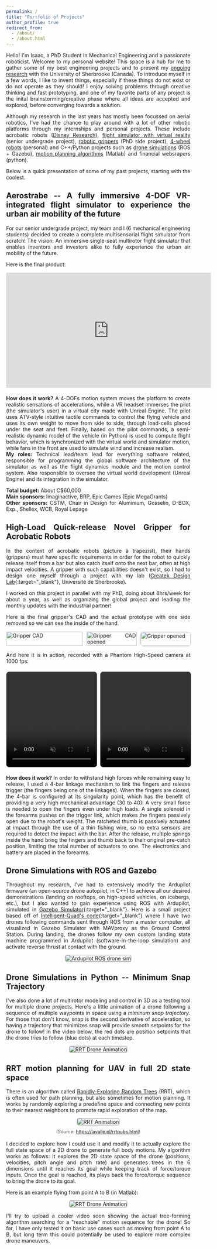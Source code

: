 ```yaml
---
permalink: /
title: "Portfolio of Projects"
author_profile: true
redirect_from: 
  - /about/
  - /about.html
---
```


<style>
  body {
    text-align: justify;
  }
  .author__bio {
    text-align: left !important;
  }
</style>

Hello! I'm Isaac, a PhD Student in Mechanical Engineering and a passionate roboticist. Welcome to my personal website! This space is a hub for me to gather some of my best engineering projects and to present my [ongoing research](/research/) with the University of Sherbrooke (Canada).
To introduce myself in a few words, I like to invent things, especially if these things do not exist or do not operate as they should! I enjoy solving problems through creative thinking and fast prototyping, and one of my favorite parts of any project is the inital brainstorming/creative phase where all ideas are accepted and explored, before converging towards a solution. 

Although my research in the last years has mostly been focussed on aerial robotics, I've had the chance to play around with a lot of other robotic platforms through my internships and personal projects. These include acrobatic robots ([Disney Research](https://la.disneyresearch.com/)), [flight simulator with virtual reality](#aerostrabe) (senior undergrade project), [robotic grippers](#gripper)  (PhD side project), [4-wheel robots](#csquare) (personal) and C++/Python projects such as [drone simulations](#dronesim_ROS) (ROS + Gazebo), [motion planning algorithms](#rrt) (Matlab) and financial websrapers (python).

Below is a quick presentation of some of my past projects, starting with the coolest.

<!--Lets go in coolness order -->

<a id="aerostrabe"></a>
## Aerostrabe -- A fully immersive 4-DOF VR-integrated flight simulator to experience the urban air mobility of the future
For our senior undergrade project, my team and I (6 mechanical engineering students) decided to create a complete multisensorial flight simulator from scratch! The vision: An immersive single-seat multirotor flight simulator that enables inventors and investors alike to fully experience the urban air mobility of the future.

Here is the final product:
<div style="margin-bottom: 20px;">
<iframe 
  width="560" 
  height="315" 
  src="https://www.youtube.com//embed/aee_68XI4RY" 
  frameborder="0" 
  allow="accelerometer; autoplay; clipboard-write; encrypted-media; gyroscope; picture-in-picture; web-share"
  allowfullscreen>
</iframe>
</div>

**How does it work?** A 4-DOFs motion system moves the platform to create realistic sensations of accelerations, while a VR headset immerses the pilot (the simulator's user) in a virtual city made with Unreal Engine. The pilot uses ATV-style intuitive tactile commands to control the flying vehicle and uses its own weight to move from side to side, through load-cells placed under the seat and feet. Finally, based on the pilot commands, a semi-realistic dynamic model of the vehicle (in Python) is used to compute flight behavior, which is synchronized with the virtual world and simulator motion, while fans in the front are used to simulate wind and increase realism.  
**My roles:** Technical lead/team lead for everything software related, responsible for programming the global software architecture of the simulator as well as the flight dynamics module and the motion control system. Also responsible to oversee the virtual world development (Unreal Engine) and its integration in the simulator.  
<!-- **Team members:** Alexis Bédard-Meunier, Julien Labbé, Julien Charbonneau, Charles-Étienne Gauthier, Benoit Beaupré and Isaac Tunney   -->
**Total budget:** About C$60,000  
**Main sponsors:** Imaginactive, BRP, Epic Games (Epic MegaGrants)  
**Other sponsors:** CSTM, Chair in Design for Aluminium, Gosselin, D-BOX, Exp., Shellex, WCB, Royal Lepage  

<a id="gripper"></a>
## High-Load Quick-release Novel Gripper for Acrobatic Robots
In the context of acrobatic robots (picture a trapezist), their hands (grippers) must have specific requirements in order for the robot to quickly release itself from a bar but also catch itself onto the next bar, often at high impact velocities. A gripper with such capabilities doesn't exist, so I had to design one myself through a project with my lab ([Createk Design Lab](https://www.createk.co/){:target="_blank"}, Université de Sherbrooke).  

I worked on this project in parallel with my PhD, doing about 8hrs/week for about a year, as well as organizing the global project and leading the monthly updates with the industrial partner!

Here is the final gripper's CAD and the actual prototype with one side removed so we can see the inside of the hand.

<div style="display: grid; grid-template-columns: 1.3fr 0.85fr 0.85fr; gap: 10px; margin-top: 15px;">
  <img src="/images/gripperCAD_naming.png" alt="Gripper CAD" style="width: 100%; object-fit: cover">
  <img src="/images/gripperCAD_opened.png" alt="Gripper CAD opened" style="width: 100%; object-fit: cover">
  <img src="/images/gripperOpened.jpg" alt="Gripper opened" style="width: 100%; object-fit: cover; border: 1px solid #ccc; border-radius: 8px;">
</div>
<br>
And here it is in action, recorded with a Phantom High-Speed camera at 1000 fps:

<div style="display: grid; grid-template-columns: 1fr 1fr; gap: 10px; margin: 20px 0;">
  <video controls autoplay muted loop style="width: 100%; height: 260px; object-fit: contain; border: 1px solid #888; border-radius: 8px;">
    <source src="/images/gripperInAction1.mp4" type="video/mp4">
    Your browser does not support the video tag.
  </video>
  <video controls autoplay muted loop style="width: 100%; height: 260px; object-fit: contain; border: 1px solid #888; border-radius: 8px;">
    <source src="/images/gripperInAction2.mp4" type="video/mp4">
    Your browser does not support the video tag.
  </video>
</div>

**How does it work?** In order to withstand high forces while remaining easy to release, I used a 4-bar linkage mechanism to link the fingers and release trigger (the fingers being one of the linkages). When the fingers are closed, the 4-bar is configured at its singularity point, which has the benefit of providing a very high mechanical advantage (30 to 40): A very small force is needed to open the fingers even under high loads. A single solenoid in the forearms pushes on the trigger link, which makes the fingers passively open due to the robot's weight. The ratcheted thumb is passively actuated at impact through the use of a thin fishing wire, so no extra sensors are required to detect the impact with the bar. After the release, multiple springs inside the hand bring the fingers and thumb back to their original pre-catch position, limiting the total number of actuators to one. The electronics and battery are placed in the forearms.

<!-- <a id="csquare"></a>
## Omnidirectional Robot to Interact and Play with your Pets
My dog Charlie, as any good Covid-19 dog, has some issues with the idea of staying home alone. He also has a true passion for fetching tennis balls, although he struggles with the part where he has to give it back. This gave me the idea to create a small omnidirectional 4-wheel robot that can move around in the house, launch a tennis ball and give a treat when my dog brings the ball back to the robot. I haven't found a product on the market that combines all of these things in a single robot!

This project has just started and yes, the robot is a total mess, but the goal here was just to validate the electronics, motors and encoders before soldering a cleaner protoboard. Next up is the design of the treat launcher!


Here are some pictures of the robot (I know its messy!):  

<div style="display: grid; grid-template-columns: 1fr 1fr; gap: 10px; margin: 20px 0;">
  <img src="/images/csquare_1.jpg" alt="CSquare Demo 1" style="width: 100%; height: 220px; object-fit: contain; border: 1px solid #888; border-radius: 8px;">
  <img src="/images/csquare_2.jpg" alt="CSquare Demo 2" style="width: 100%; height: 220px; object-fit: contain; border: 1px solid #888; border-radius: 8px;">
</div>

**How does it work?**  
The mobile platform uses 80-mm mecanum wheels to move in any direction (holonomic system), and a Teensy 4.1 for the low-level control of the platform. 
The main (higher level) control system runs on a Raspberry Pi 4B and is connected to the Internet. A Pi Camera will be used to detect objects such as the tennis ball and to do SLAM for navigation in the house/appartment. -->

<a id="dronesim_ROS"></a>
## Drone Simulations with ROS and Gazebo
Throughout my research, I've had to extensively modify the Ardupilot firmware (an open-source drone autopilot, in C++) to achieve all our desired demonstrations (landing on rooftops, on high-speed vehicles, on icebergs, etc.), but I also wanted to gain experience using ROS with Ardupilot, simulated in [Gazebo Simulator](https://gazebosim.org/home){:target="_blank"}. Here is a small project based off of [Intelligent-Quad's code](https://github.com/Intelligent-Quads/iq_tutorials){:target="_blank"} where I have two drones following commands sent through ROS from a master computer, all visualized in Gazebo Simulator with MAVproxy as the Ground Control Station. During landing, the drones follow my own custom landing state machine programmed in Ardupilot (software-in-the-loop simulation) and activate reverse thrust at contact with the ground.

<div style="display: flex; justify-content: center; margin: 10px 0;">
  <img src="/images/ardupilotRosGazeboSimCut.mp4" alt="Ardupilot ROS drone sim" style="max-width: 100%; height: auto; border: 1px solid #888; border-radius: 4px;">
</div>

<a id="dronesim_python"></a>
## Drone Simulations in Python -- Minimum Snap Trajectory
I've also done a lot of multirotor modeling and control in 3D as a testing tool for multiple drone projects. Here's a little animation of a drone following a sequence of multiple waypoints in space using a *miminum snap trajectory*. For those that don't know, snap is the second derivative of acceleration, so having a trajectory that minimizes snap will provide smooth setpoints for the drone to follow!
In the video below, the red dots are position setpoints that the drone tries to follow (blue dots) at each timestep.

<div style="display: flex; justify-content: center; margin: 10px 0;">
  <img src="/images/dronesim_minSnap.gif" alt="RRT Drone Animation" style="max-width: 100%; height: auto; border: 1px solid #888; border-radius: 4px;">
</div>


<a id="rrt"></a>
## RRT motion planning for UAV in full 2D state space
There is an algorithm called [Rapidly-Exploring Random Trees](https://journals.sagepub.com/doi/10.1177/02783640122067453) (RRT), which is often used for path planning, but also sometimes for motion planning. It works by randomly exploring a predefine space and connecting new points to their nearest neighbors to promote rapid exploration of the map. 

<div style="display: flex; justify-content: center; margin: 10px 0;">
  <img src="/images/basicRRT.gif" alt="RRT Animation" style="max-width: 100%; height: auto; border: 1px solid #888; border-radius: 4px;">
</div>
<div style="text-align: center; font-size: 0.9em; color: #555">
  (Source: <a href="https://lavalle.pl/rrtpubs.html" target="_blank">https://lavalle.pl/rrtpubs.html</a>)
</div>  
<br>
I decided to explore how I could use it and modify it to actually explore the full state space of a 2D drone to generate full body motions. My algorithm works as follows:
It explores the 2D state space of the drone (positions, velocities, pitch angle and pitch rate) and generates trees in the 6 dimensions until it reaches its goal while keeping track of force/torque inputs. Once the goal is reached, its plays back the force/torque sequence to bring the drone to its goal.

Here is an example flying from point A to B (in Matlab):
<div style="display: flex; justify-content: center; margin: 10px 0;">
  <img src="/images/droneAnimationRRT.gif" alt="RRT Drone Animation" style="max-width: 100%; height: auto; border: 1px solid #888; border-radius: 4px;">
</div>

I'll try to upload a cooler video soon showing the actual tree-forming algorithm searching for a "reachable" motion sequence for the drone! 
So far, I have only tested it on basic use cases such as moving from point A to B, but long term this could potentially be used to explore more complex drone maneuvers.

<!-- https://lavalle.pl/papers/LavKuf01b.pdf
 https://lavalle.pl/rrtpubs.html)

## The Perfectly-Clear-Ice Maker
Lately, I've been exploring the idea of making perfect cristal clear ice at home. Some companies already specialize in making clear ice for sculpting competitions or for fancy restaurants, but the commercial small-scale solutions currently out there are quite large. This is due to the fact that the typical solution to make clear ice is to ensure directional freezing, often done with good insulation on the ice tray sides and top or bottom, to have either top-to-bottom freezing or vice versa. However, all the retailer products are quite large and/or expansive. That got me thinking: Could I make my own custom clear-ice maker using inexpensive existing products and a bit of creativity?
The answer is yes! ... -->

<!-- <a id="particleanimation"></a>
## Particle Explosion Animation in C++ (Humble beginnings!)
During my undergrade in mechanical engineering, I also wanted to learn how to code (more than just Matlab), so I took online C++ and Python courses on Udemy. Here is a particle animation I made in C++ through one of the courses!

<div style="display: flex; justify-content: center; margin: 20px 0;">
  <video controls autoplay muted loop
    style="width: 860px; height: 450px; object-fit: cover; border: 1px solid #888; border-radius: 4px;">
    <source src="/images/particleAnimationCut.mp4" type="video/mp4">
    Your browser does not support the video tag.
  </video>
</div> -->

<!-- This is the front page of a website that is powered by the [Academic Pages template](https://github.com/academicpages/academicpages.github.io) and hosted on GitHub pages. [GitHub pages](https://pages.github.com) is a free service in which websites are built and hosted from code and data stored in a GitHub repository, automatically updating when a new commit is made to the repository. This template was forked from the [Minimal Mistakes Jekyll Theme](https://mmistakes.github.io/minimal-mistakes/) created by Michael Rose, and then extended to support the kinds of content that academics have: publications, talks, teaching, a portfolio, blog posts, and a dynamically-generated CV. You can fork [this template](https://github.com/academicpages/academicpages.github.io) right now, modify the configuration and markdown files, add your own PDFs and other content, and have your own site for free, with no ads!

A data-driven personal website
======
Like many other Jekyll-based GitHub Pages templates, Academic Pages makes you separate the website's content from its form. The content & metadata of your website are in structured markdown files, while various other files constitute the theme, specifying how to transform that content & metadata into HTML pages. You keep these various markdown (.md), YAML (.yml), HTML, and CSS files in a public GitHub repository. Each time you commit and push an update to the repository, the [GitHub pages](https://pages.github.com/) service creates static HTML pages based on these files, which are hosted on GitHub's servers free of charge.

Many of the features of dynamic content management systems (like Wordpress) can be achieved in this fashion, using a fraction of the computational resources and with far less vulnerability to hacking and DDoSing. You can also modify the theme to your heart's content without touching the content of your site. If you get to a point where you've broken something in Jekyll/HTML/CSS beyond repair, your markdown files describing your talks, publications, etc. are safe. You can rollback the changes or even delete the repository and start over - just be sure to save the markdown files! Finally, you can also write scripts that process the structured data on the site, such as [this one](https://github.com/academicpages/academicpages.github.io/blob/master/talkmap.ipynb) that analyzes metadata in pages about talks to display [a map of every location you've given a talk](https://academicpages.github.io/talkmap.html).

Getting started
======
1. Register a GitHub account if you don't have one and confirm your e-mail (required!)
1. Fork [this template](https://github.com/academicpages/academicpages.github.io) by clicking the "Use this template" button in the top right. 
1. Go to the repository's settings (rightmost item in the tabs that start with "Code", should be below "Unwatch"). Rename the repository "[your GitHub username].github.io", which will also be your website's URL.
1. Set site-wide configuration and create content & metadata (see below -- also see [this set of diffs](http://archive.is/3TPas) showing what files were changed to set up [an example site](https://getorg-testacct.github.io) for a user with the username "getorg-testacct")
1. Upload any files (like PDFs, .zip files, etc.) to the files/ directory. They will appear at https://[your GitHub username].github.io/files/example.pdf.  
1. Check status by going to the repository settings, in the "GitHub pages" section

Site-wide configuration
------
The main configuration file for the site is in the base directory in [_config.yml](https://github.com/academicpages/academicpages.github.io/blob/master/_config.yml), which defines the content in the sidebars and other site-wide features. You will need to replace the default variables with ones about yourself and your site's github repository. The configuration file for the top menu is in [_data/navigation.yml](https://github.com/academicpages/academicpages.github.io/blob/master/_data/navigation.yml). For example, if you don't have a portfolio or blog posts, you can remove those items from that navigation.yml file to remove them from the header. 

Create content & metadata
------
For site content, there is one markdown file for each type of content, which are stored in directories like _publications, _talks, _posts, _teaching, or _pages. For example, each talk is a markdown file in the [_talks directory](https://github.com/academicpages/academicpages.github.io/tree/master/_talks). At the top of each markdown file is structured data in YAML about the talk, which the theme will parse to do lots of cool stuff. The same structured data about a talk is used to generate the list of talks on the [Talks page](https://academicpages.github.io/talks), each [individual page](https://academicpages.github.io/talks/2012-03-01-talk-1) for specific talks, the talks section for the [CV page](https://academicpages.github.io/cv), and the [map of places you've given a talk](https://academicpages.github.io/talkmap.html) (if you run this [python file](https://github.com/academicpages/academicpages.github.io/blob/master/talkmap.py) or [Jupyter notebook](https://github.com/academicpages/academicpages.github.io/blob/master/talkmap.ipynb), which creates the HTML for the map based on the contents of the _talks directory).

**Markdown generator**

The repository includes [a set of Jupyter notebooks](https://github.com/academicpages/academicpages.github.io/tree/master/markdown_generator
) that converts a CSV containing structured data about talks or presentations into individual markdown files that will be properly formatted for the Academic Pages template. The sample CSVs in that directory are the ones I used to create my own personal website at stuartgeiger.com. My usual workflow is that I keep a spreadsheet of my publications and talks, then run the code in these notebooks to generate the markdown files, then commit and push them to the GitHub repository.

How to edit your site's GitHub repository
------
Many people use a git client to create files on their local computer and then push them to GitHub's servers. If you are not familiar with git, you can directly edit these configuration and markdown files directly in the github.com interface. Navigate to a file (like [this one](https://github.com/academicpages/academicpages.github.io/blob/master/_talks/2012-03-01-talk-1.md) and click the pencil icon in the top right of the content preview (to the right of the "Raw | Blame | History" buttons). You can delete a file by clicking the trashcan icon to the right of the pencil icon. You can also create new files or upload files by navigating to a directory and clicking the "Create new file" or "Upload files" buttons. 

Example: editing a markdown file for a talk
![Editing a markdown file for a talk](/images/editing-talk.png)

For more info
------
More info about configuring Academic Pages can be found in [the guide](https://academicpages.github.io/markdown/), the [growing wiki](https://github.com/academicpages/academicpages.github.io/wiki), and you can always [ask a question on GitHub](https://github.com/academicpages/academicpages.github.io/discussions). The [guides for the Minimal Mistakes theme](https://mmistakes.github.io/minimal-mistakes/docs/configuration/) (which this theme was forked from) might also be helpful. -->